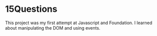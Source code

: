 # 15Questions
This project was my first attempt at Javascript and Foundation. I learned about manipulating the DOM and using events.
